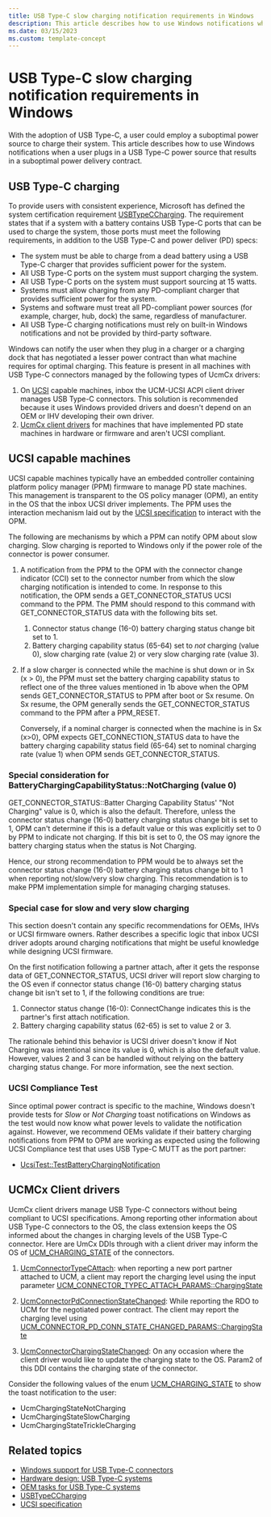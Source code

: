 ```yaml
---
title: USB Type-C slow charging notification requirements in Windows
description: This article describes how to use Windows notifications when a user plugs in a USB Type-C power source that results in a suboptimal power delivery contract.
ms.date: 03/15/2023
ms.custom: template-concept
---
```


# USB Type-C slow charging notification requirements in Windows

With the adoption of USB Type-C, a user could employ a suboptimal power source to charge their system. This article describes how to use Windows notifications when a user plugs in a USB Type-C power source that results in a suboptimal power delivery contract.

## USB Type-C charging

To provide users with consistent experience, Microsoft has defined the system certification requirement [USBTypeCCharging](/windows-hardware/test/hlk/testref/7f445d97-75e5-4a47-bbe2-dd191228ef44). The requirement states that if a system with a battery contains USB Type-C ports that can be used to charge the system, those ports must meet the following requirements, in addition to the USB Type-C and power deliver (PD) specs:

- The system must be able to charge from a dead battery using a USB Type-C charger that provides sufficient power for the system.
- All USB Type-C ports on the system must support charging the system.
- All USB Type-C ports on the system must support sourcing at 15 watts.
- Systems must allow charging from any PD-compliant charger that provides sufficient power for the system.
- Systems and software must treat all PD-compliant power sources (for example, charger, hub, dock) the same, regardless of manufacturer.
- All USB Type-C charging notifications must rely on built-in Windows notifications and not be provided by third-party software.

Windows can notify the user when they plug in a charger or a charging dock that has negotiated a lesser power contract than what machine requires for optimal charging. This feature is present in all machines with USB Type-C connectors managed by the following types of UcmCx drivers:

1. On [UCSI](/windows-hardware/drivers/usbcon/ucsi) capable machines, inbox the UCM-UCSI ACPI client driver manages USB Type-C connectors. This solution is recommended because it uses Windows provided drivers and doesn't depend on an OEM or IHV developing their own driver.
1. [UcmCx client drivers](/windows-hardware/drivers/usbcon/developing-windows-drivers-for-usb-type-c-connectors) for machines that have implemented PD state machines in hardware or firmware and aren't UCSI compliant.

## UCSI capable machines

UCSI capable machines typically have an embedded controller containing platform policy manager (PPM) firmware to manage PD state machines. This management is transparent to the OS policy manager (OPM), an entity in the OS that the inbox UCSI driver implements. The PPM uses the interaction mechanism laid out by the [UCSI specification](https://www.intel.com/content/www/us/en/products/docs/io/universal-serial-bus/usb-type-c-ucsi-spec.html) to interact with the OPM.

The following are mechanisms by which a PPM can notify OPM about slow charging. Slow charging is reported to Windows only if the power role of the connector is power consumer.

1. A notification from the PPM to the OPM with the connector change indicator (CCI) set to the connector number from which the slow charging notification is intended to come. In response to this notification, the OPM sends a GET_CONNECTOR_STATUS UCSI command to the PPM. The PMM should respond to this command with GET_CONNECTOR_STATUS data with the following bits set.
    1. Connector status change (16-0) battery charging status change bit set to 1.
    1. Battery charging capability status (65-64) set to *not* charging (value 0), slow charging rate (value 2) or very slow charging rate (value 3).

1. If a slow charger is connected while the machine is shut down or in Sx (x > 0), the PPM must set the battery charging capability status to reflect one of the three values mentioned in 1b above when the OPM sends GET_CONNECTOR_STATUS to PPM after boot or Sx resume. On Sx resume, the OPM generally sends the GET_CONNECTOR_STATUS command to the PPM after a PPM_RESET.

    Conversely, if a nominal charger is connected when the machine is in Sx (x>0), OPM expects GET_CONNECTION_STATUS data to have the battery charging capability status field (65-64) set to nominal charging rate (value 1) when OPM sends GET_CONNECTOR_STATUS.

### Special consideration for BatteryChargingCapabilityStatus::NotCharging (value 0)

GET_CONNECTOR_STATUS::Batter Charging Capability Status' "Not Charging" value is 0, which is also the default. Therefore, unless the connector status change (16-0) battery charging status change bit is set to 1, OPM can't determine if this is a default value or this was explicitly set to 0 by PPM to indicate not charging. If this bit is set to 0, the OS may ignore the battery charging status when the status is Not Charging.

Hence, our strong recommendation to PPM would be to always set the connector status change (16-0) battery charging status change bit to 1 when reporting not/slow/very slow charging. This recommendation is to make PPM implementation simple for managing charging statuses.

### Special case for slow and very slow charging

This section doesn't contain any specific recommendations for OEMs, IHVs or UCSI firmware owners. Rather describes a specific logic that inbox UCSI driver adopts around charging notifications that might be useful knowledge while designing UCSI firmware.

On the first notification following a partner attach, after it gets the response data of GET_CONNECTOR_STATUS, UCSI driver will report slow charging to the OS even if connector status change (16-0) battery charging status change bit isn't set to 1, if the following conditions are true:

1. Connector status change (16-0): ConnectChange indicates this is the partner's first attach notification.
1. Battery charging capability status (62-65) is set to value 2 or 3.

The rationale behind this behavior is UCSI driver doesn't know if Not Charging was intentional since its value is 0, which is also the default value. However, values 2 and 3 can be handled without relying on the battery charging status change. For more information, see the next section.

### UCSI Compliance Test

Since optimal power contract is specific to the machine, Windows doesn't provide tests for *Slow* or *Not Charging* toast notifications on Windows as the test would now know what power levels to validate the notification against. However, we recommend OEMs validate if their battery charging notifications from PPM to OPM are working as expected using the following UCSI Compliance test that uses USB Type-C MUTT as the port partner:

- [UcsiTest::TestBatteryChargingNotification](/windows-hardware/test/hlk/testref/dc0dbe87-3202-4aa4-aa66-3256ca0c4f61)

## UCMCx Client drivers

UcmCx client drivers manage USB Type-C connectors without being compliant to UCSI specifications. Among reporting other information about USB Type-C connectors to the OS, the class extension keeps the OS informed about the changes in charging levels of the USB Type-C connector. Here are UmCx DDIs through with a client driver may inform the OS of [UCM_CHARGING_STATE](/windows-hardware/drivers/ddi/ucmtypes/ne-ucmtypes-_ucm_charging_state) of the connectors.

1. [UcmConnectorTypeCAttach](/windows-hardware/drivers/ddi/ucmmanager/nf-ucmmanager-ucmconnectortypecattach): when reporting a new port partner attached to UCM, a client may report the charging level using the input parameter [UCM_CONNECTOR_TYPEC_ATTACH_PARAMS::ChargingState](/windows-hardware/drivers/ddi/ucmmanager/ns-ucmmanager-_ucm_connector_typec_attach_params)

1. [UcmConnectorPdConnectionStateChanged](/windows-hardware/drivers/ddi/ucmmanager/nf-ucmmanager-ucmconnectorpdconnectionstatechanged): While reporting the RDO to UCM for the negotiated power contract. The client may report the charging level using [UCM_CONNECTOR_PD_CONN_STATE_CHANGED_PARAMS::ChargingState](/windows-hardware/drivers/ddi/ucmmanager/ns-ucmmanager-_ucm_connector_pd_conn_state_changed_params)

1. [UcmConnectorChargingStateChanged](/windows-hardware/drivers/ddi/ucmmanager/nf-ucmmanager-ucmconnectorchargingstatechanged): On any occasion where the client driver would like to update the charging state to the OS. Param2 of this DDI contains the charging state of the connector.

Consider the following values of the enum [UCM_CHARGING_STATE](/windows-hardware/drivers/ddi/ucmtypes/ne-ucmtypes-_ucm_charging_state) to show the toast notification to the user:

- UcmChargingStateNotCharging
- UcmChargingStateSlowCharging
- UcmChargingStateTrickleCharging

## Related topics

- [Windows support for USB Type-C connectors](oem-tasks-for-bringing-up-a-usb-typec.md)
- [Hardware design: USB Type-C systems](hardware-design-of-a-usb-type-c-system.md)
- [OEM tasks for USB Type-C systems](oem-tasks-for-usb-type-c-systems-running-windows.md)
- [USBTypeCCharging](/windows-hardware/test/hlk/testref/7f445d97-75e5-4a47-bbe2-dd191228ef44)
- [UCSI specification](https://www.intel.com/content/www/us/en/products/docs/io/universal-serial-bus/usb-type-c-ucsi-spec.html)
